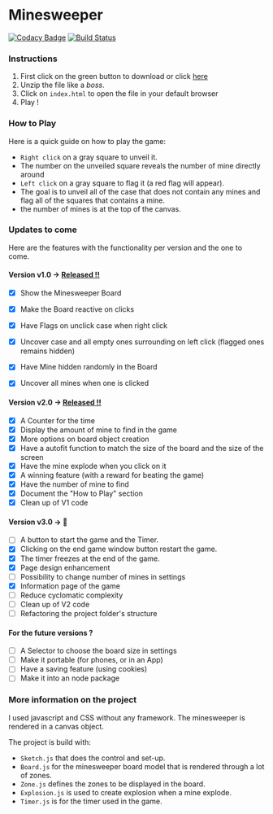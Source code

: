 # Minesweeper

[![Codacy Badge](https://api.codacy.com/project/badge/Grade/b4bffb1c4df447549abecb0274433c8f)](https://www.codacy.com/app/Sylhare/Minesweeper?utm_source=github.com&amp;utm_medium=referral&amp;utm_content=Sylhare/Minesweeper&amp;utm_campaign=Badge_Grade) [![Build Status](https://travis-ci.org/Sylhare/Minesweeper.svg?branch=master)](https://travis-ci.org/Sylhare/Minesweeper)

### Instructions

1. First click on the green button to download or click [here](https://github.com/Sylhare/Minesweeper/archive/master.zip)
2. Unzip the file like a *boss*.
3. Click on `index.html` to open the file in your default browser
4. Play !

### How to Play

Here is a quick guide on how to play the game:

- `Right click` on a gray square to unveil it.
- The number on the unveiled square reveals the number of mine directly around
- `Left click` on a gray square to flag it (a red flag will appear).
- The goal is to unveil all of the case that does not contain any mines and flag all of the squares that contains a mine.
- the number of mines is at the top of the canvas.

### Updates to come

Here are the features with the functionality per version and the one to come.

#### Version v1.0 -> [Released !!](https://github.com/Sylhare/Minesweeper/releases/tag/v1.0) 

- [X] Show the Minesweeper Board
- [X] Make the Board reactive on clicks
- [X] Have Flags on unclick case when right click
- [X] Uncover case and all empty ones surrounding on left click (flagged ones remains hidden)
- [X] Have Mine hidden randomly in the Board
- [X] Uncover all mines when one is clicked


#### Version v2.0 -> [Released !!](https://github.com/Sylhare/Minesweeper/releases/tag/v2.0)

- [X] A Counter for the time
- [X] Display the amount of mine to find in the game
- [X] More options on board object creation
- [X] Have a autofit function to match the size of the board and the size of the screen 
- [X] Have the mine explode when you click on it
- [X] A winning feature (with a reward for beating the game)
- [X] Have the number of mine to find
- [X] Document the "How to Play" section
- [X] Clean up of V1 code

#### Version v3.0 -> :construction: 

- [ ] A button to start the game and the Timer.
- [X] Clicking on the end game window button restart the game.
- [X] The timer freezes at the end of the game.
- [X] Page design enhancement
- [ ] Possibility to change number of mines in settings
- [X] Information page of the game
- [ ] Reduce cyclomatic complexity
- [ ] Clean up of V2 code
- [ ] Refactoring the project folder's structure

#### For the future versions ?

- [ ] A Selector to choose the board size in settings
- [ ] Make it portable (for phones, or in an App)
- [ ] Have a saving feature (using cookies)
- [ ] Make it into an node package

### More information on the project

I used javascript and CSS without any framework. The minesweeper is rendered in a canvas object. 

The project is build with:

- `Sketch.js` that does the control and set-up.
- `Board.js` for the minesweeper board model that is rendered through a lot of zones.
- `Zone.js` defines the zones to be displayed in the board.
- `Explosion.js` is used to create explosion when a mine explode.
- `Timer.js` is for the timer used in the game.

